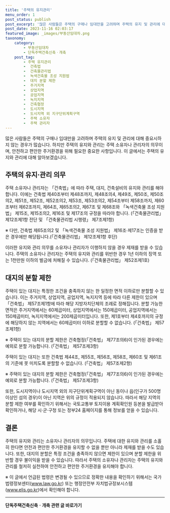 ```yaml
---
title: '주택의 유지관리'
menu_order: 1
post_status: publish
post_excerpt: '많은 사람들은 주택의 구매나 임대만을 고려하며 주택의 유지 및 관리에 대해 중요시하지 않는 경우가 많습니다. 하지만 주택의 유지와 관리는 주택 소유자나 관리자의 의무이며, 안전하고 편안한 주거환경을 위해 필요한 중요한 사항입니다. 이 글에서는 주택의 유지와 관리에 대해 알아보겠습니다.'
post_date: 2023-11-16 02:03:17
featured_image: _images/부동산임대차.png
taxonomy:
    category:
        - 부동산임대차
        - 단독주택건축신축ㆍ개축
    post_tag:
        - 주택 유지관리
        -  건축법
        -  건축물관리법
        -  녹색건축물 조성 지원법
        -  대지 분할 제한
        -  주거지역
        -  상업지역
        -  공업지역
        -  녹지지역
        -  건축협정
        -  도시지역
        -  도시지역 외 지구단위계획구역
        -  주택 소유자
        -  주택 관리자
---
```



많은 사람들은 주택의 구매나 임대만을 고려하며 주택의 유지 및 관리에 대해 중요시하지 않는 경우가 많습니다. 하지만 주택의 유지와 관리는 주택 소유자나 관리자의 의무이며, 안전하고 편안한 주거환경을 위해 필요한 중요한 사항입니다. 이 글에서는 주택의 유지와 관리에 대해 알아보겠습니다.

## 주택의 유지·관리 의무

주택 소유자나 관리자는 「건축법」에 따라 주택, 대지, 건축설비의 유지와 관리를 해야 합니다. 이에는 건축법 제40조부터 제48조까지, 제48조의4, 제49조, 제50조, 제50조의2, 제51조, 제52조, 제52조의2, 제53조, 제53조의2, 제54조부터 제58조까지, 제60조부터 제62조까지, 제64조, 제65조의2, 제67조 및 제68조와 「녹색건축물 조성 지원법」 제15조, 제15조의2, 제16조 및 제17조의 규정을 따라야 합니다. (「건축물관리법」 제12조제1항 전단 및 「건축물관리법 시행령」 제7조제1항)

※ 다만, 건축법 제65조의2 및 「녹색건축물 조성 지원법」 제16조·제17조는 인증을 받은 경우에만 해당됩니다.(「건축물관리법」 제12조제1항 후단)

이러한 유지와 관리 의무를 소유자나 관리자가 이행하지 않을 경우 제재를 받을 수 있습니다. 주택의 소유자나 관리자는 주택의 유지와 관리를 위반한 경우 1년 이하의 징역 또는 1천만원 이하의 벌금에 처해질 수 있습니다. (「건축물관리법」 제52조제1호)

## 대지의 분할 제한

주택이 있는 대지는 특정한 조건을 충족하지 않는 한 일정한 면적 이하로만 분할할 수 있습니다. 이는 주거지역, 상업지역, 공업지역, 녹지지역 등에 따라 다른 제한이 있으며 「건축법」 제57조제1항에 따라 해당 지방자치단체의 조례로 정해집니다. 분할 가능한 면적은 주거지역에서는 60제곱미터, 상업지역에서는 150제곱미터, 공업지역에서는 150제곱미터, 녹지지역에서는 200제곱미터입니다. 또한, 제1호부터 제4호까지의 규정에 해당하지 않는 지역에서는 60제곱미터 이하로 분할할 수 없습니다. (「건축법」 제57조제1항)

※ 주택이 있는 대지의 분할 제한은 건축협정(「건축법」 제77조의6)이 인가된 경우에는 예외로 분할 가능합니다. (「건축법」 제57조제3항)

주택이 있는 대지는 또한 건축법 제44조, 제55조, 제56조, 제58조, 제60조 및 제61조의 기준에 못 미치도록 분할할 수 없습니다. (「건축법」 제57조제2항)

※ 주택이 있는 대지의 분할 제한은 건축협정(「건축법」 제77조의6)이 인가된 경우에는 예외로 분할 가능합니다. (「건축법」 제57조제3항)

또한, 도시지역이나 도시지역 외의 지구단위계획구역이 아닌 동이나 읍(인구가 500명 이상인 섬의 경우)이 아닌 지역은 위의 규정이 적용되지 않습니다. 따라서 해당 지역의 분할 제한 여부를 확인하기 위해서는 국토교통부 토지이용 계획확인원 등본을 발급받아 확인하거나, 해당 시·군·구청 또는 정부24 홈페이지를 통해 정보를 얻을 수 있습니다. 

## 결론

주택의 유지와 관리는 소유자나 관리자의 의무입니다. 주택에 대한 유지와 관리를 소홀히 한다면 안전과 편안한 주거환경을 유지할 수 없을 뿐만 아니라 제재를 받을 수도 있습니다. 또한, 대지의 분할은 특정 조건을 충족하지 않으면 제한이 있으며 분할 제한을 위반할 경우 불이익을 받을 수 있습니다. 따라서 주택의 소유자나 관리자는 주택의 유지와 관리를 철저히 실천하여 안전하고 편안한 주거환경을 유지해야 합니다.

※ 이 글에서 언급된 법령은 변경될 수 있으므로 정확한 내용을 확인하기 위해서는 국가법령정보센터(www.law.go.kr) 또는 행정안전부 자치법규정보시스템(www.elis.go.kr)에서 확인해야 합니다.
<!-- wp:separator -->
<hr class="wp-block-separator has-alpha-channel-opacity"/>
<!-- /wp:separator -->

<!-- wp:group {"backgroundColor":"base","layout":{"type":"constrained"}} -->
<div class="wp-block-group has-base-background-color has-background"><!-- wp:paragraph {"align":"center","fontSize":"medium"} -->
<p class="has-text-align-center has-large-font-size"><strong>단독주택건축신축ㆍ개축 관련 글 바로가기</strong></p>
<!-- /wp:paragraph -->


<!-- wp:latest-posts
{"categories":[{"id":22762,"count":19,"description":"","link":"https://uknowlaw.com/category/%eb%8b%a8%eb%8f%85%ec%a3%bc%ed%83%9d%ea%b1%b4%ec%b6%95%ec%8b%a0%ec%b6%95%e3%86%8d%ea%b0%9c%ec%b6%95/","name":"단독주택건축신축ㆍ개축","slug":"단독주택건축신축ㆍ개축","taxonomy":"category","parent":0,"meta":[],"_links":{"self":[{"href":"https://uknowlaw.com/wp-json/wp/v2/categories/22762"}],"collection":[{"href":"https://uknowlaw.com/wp-json/wp/v2/categories"}],"about":[{"href":"https://uknowlaw.com/wp-json/wp/v2/taxonomies/category"}],"wp:post_type":[{"href":"https://uknowlaw.com/wp-json/wp/v2/posts?categories=22762"}],"curies":[{"name":"wp","href":"https://api.w.org/{rel}","templated":true}]}}],"postsToShow":100,"excerptLength":28,"postLayout":"grid","columns":2,"featuredImageAlign":"left","featuredImageSizeSlug":"large","fontSize":"small"} /--></div>
<!-- /wp:group -->